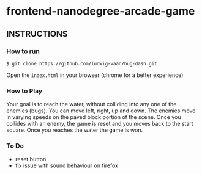# frontend-nanodegree-arcade-game

## INSTRUCTIONS

### How to run

```
$ git clone https://github.com/ludwig-vaan/bug-dash.git
```

Open the `index.html` in your browser (chrome for a better experience)

### How to Play

Your goal is to reach the water, without colliding into any one of the enemies (bugs).
You can move left, right, up and down. The enemies move in varying speeds on the paved block portion of the scene.
Once you collides with an enemy, the game is reset and you moves back to the start square.
Once you reaches the water the game is won.

### To Do

-   reset button
-   fix issue with sound behaviour on firefox
